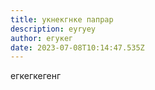 ```yaml
---
title: укнекгнке папрар
description: eyryey
author: егукег
date: 2023-07-08T10:14:47.535Z
---
```

е﻿гкегкегенг